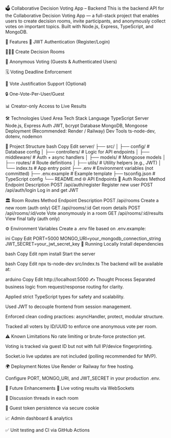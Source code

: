 🗳️ Collaborative Decision Voting App – Backend
This is the backend API for the Collaborative Decision Voting App — a full-stack project that enables users to create decision rooms, invite participants, and anonymously collect votes on important topics. Built with Node.js, Express, TypeScript, and MongoDB.

🚀 Features
🔐 JWT Authentication (Register/Login)

🧑‍🤝‍🧑 Create Decision Rooms

📩 Anonymous Voting (Guests & Authenticated Users)

🗓️ Voting Deadline Enforcement

🔁 Vote Justification Support (Optional)

🔒 One-Vote-Per-User/Guest

📊 Creator-only Access to Live Results

🛠️ Technologies Used
Area Tech Stack
Language TypeScript
Server Node.js, Express
Auth JWT, bcrypt
Database MongoDB, Mongoose
Deployment (Recommended: Render / Railway)
Dev Tools ts-node-dev, dotenv, nodemon

📁 Project Structure
bash
Copy
Edit
server/
├── src/
│ ├── config/ # Database config
│ ├── controllers/ # Logic for API endpoints
│ ├── middleware/ # Auth + async handlers
│ ├── models/ # Mongoose models
│ ├── routes/ # Route definitions
│ ├── utils/ # Utility helpers (e.g., JWT)
│ └── index.ts # App entry point
├── .env # Environment variables (not committed)
├── .env.example # Example template
├── tsconfig.json # TypeScript config
└── README.md
🌐 API Endpoints
🔐 Auth Routes
Method Endpoint Description
POST /api/auth/register Register new user
POST /api/auth/login Log in and get JWT

🏛️ Room Routes
Method Endpoint Description
POST /api/rooms Create a new room (auth only)
GET /api/rooms/:id Get room details
POST /api/rooms/:id/vote Vote anonymously in a room
GET /api/rooms/:id/results View final tally (auth only)

⚙️ Environment Variables
Create a .env file based on .env.example:

ini
Copy
Edit
PORT=5000
MONGO_URI=your_mongodb_connection_string
JWT_SECRET=your_jwt_secret_key
🧪 Running Locally
Install dependencies

bash
Copy
Edit
npm install
Start the server

bash
Copy
Edit
npx ts-node-dev src/index.ts
The backend will be available at:

arduino
Copy
Edit
http://localhost:5000
✍️ Thought Process
Separated business logic from request/response routing for clarity.

Applied strict TypeScript types for safety and scalability.

Used JWT to decouple frontend from session management.

Enforced clean coding practices: asyncHandler, protect, modular structure.

Tracked all voters by ID/UUID to enforce one anonymous vote per room.

⚠️ Known Limitations
No rate limiting or brute-force protection yet.

Voting is tracked via guest ID but not with full IP/device fingerprinting.

Socket.io live updates are not included (polling recommended for MVP).

🌍 Deployment Notes
Use Render or Railway for free hosting.

Configure PORT, MONGO_URI, and JWT_SECRET in your production .env.

📌 Future Enhancements
🔁 Live voting results via WebSockets

💬 Discussion threads in each room

🧾 Guest token persistence via secure cookie

📈 Admin dashboard & analytics

✅ Unit testing and CI via GitHub Actions
